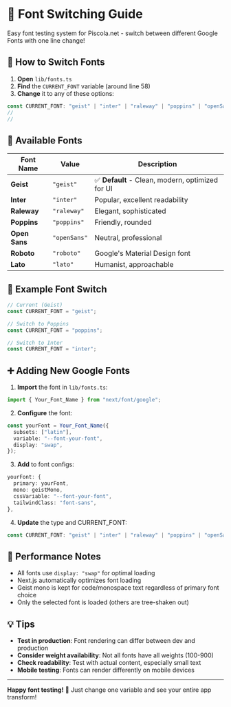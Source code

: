 # 🎨 Font Switching Guide

Easy font testing system for Piscola.net - switch between different Google Fonts with one line change!

## 🚀 How to Switch Fonts

1. **Open** `lib/fonts.ts`
2. **Find** the `CURRENT_FONT` variable (around line 58)
3. **Change** it to any of these options:

```typescript
const CURRENT_FONT: "geist" | "inter" | "raleway" | "poppins" | "openSans" | "roboto" | "lato" = "geist";
//                                                                                                    ↑ 
//                                                                                        Change this value!
```

## 📝 Available Fonts

| Font Name | Value | Description |
|-----------|-------|-------------|
| **Geist** | `"geist"` | ✅ **Default** - Clean, modern, optimized for UI |
| **Inter** | `"inter"` | Popular, excellent readability |
| **Raleway** | `"raleway"` | Elegant, sophisticated |
| **Poppins** | `"poppins"` | Friendly, rounded |
| **Open Sans** | `"openSans"` | Neutral, professional |
| **Roboto** | `"roboto"` | Google's Material Design font |
| **Lato** | `"lato"` | Humanist, approachable |

## 🔄 Example Font Switch

```typescript
// Current (Geist)
const CURRENT_FONT = "geist";

// Switch to Poppins
const CURRENT_FONT = "poppins";

// Switch to Inter  
const CURRENT_FONT = "inter";
```

## ➕ Adding New Google Fonts

1. **Import** the font in `lib/fonts.ts`:
```typescript
import { Your_Font_Name } from "next/font/google";
```

2. **Configure** the font:
```typescript
const yourFont = Your_Font_Name({
  subsets: ["latin"],
  variable: "--font-your-font",
  display: "swap",
});
```

3. **Add** to font configs:
```typescript
yourFont: {
  primary: yourFont,
  mono: geistMono,
  cssVariable: "--font-your-font",
  tailwindClass: "font-sans",
},
```

4. **Update** the type and CURRENT_FONT:
```typescript
const CURRENT_FONT: "geist" | "inter" | "raleway" | "poppins" | "openSans" | "roboto" | "lato" | "yourFont" = "yourFont";
```

## 🎯 Performance Notes

- All fonts use `display: "swap"` for optimal loading
- Next.js automatically optimizes font loading
- Geist mono is kept for code/monospace text regardless of primary font choice
- Only the selected font is loaded (others are tree-shaken out)

## 💡 Tips

- **Test in production**: Font rendering can differ between dev and production
- **Consider weight availability**: Not all fonts have all weights (100-900)
- **Check readability**: Test with actual content, especially small text
- **Mobile testing**: Fonts can render differently on mobile devices

---

**Happy font testing!** 🎨 Just change one variable and see your entire app transform!
